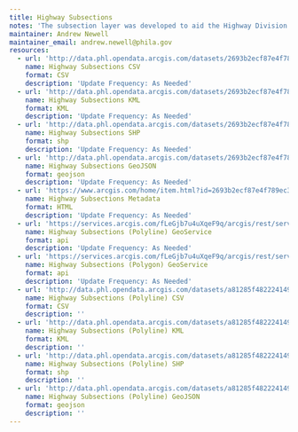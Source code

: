 ```yaml
---
title: Highway Subsections
notes: 'The subsection layer was developed to aid the Highway Division in the planning, organizing, and maintaining of the streets within each of the fifty-six sections.  Examples include: paving, snow removal, concrete maintenance, and the monitoring/repairing of ditches and potholes. '
maintainer: Andrew Newell
maintainer_email: andrew.newell@phila.gov
resources:
  - url: 'http://data.phl.opendata.arcgis.com/datasets/2693b2ecf87e4f789ec3f8901e939bcb_0.csv'
    name: Highway Subsections CSV
    format: CSV
    description: 'Update Frequency: As Needed'
  - url: 'http://data.phl.opendata.arcgis.com/datasets/2693b2ecf87e4f789ec3f8901e939bcb_0.kml'
    name: Highway Subsections KML
    format: KML
    description: 'Update Frequency: As Needed'
  - url: 'http://data.phl.opendata.arcgis.com/datasets/2693b2ecf87e4f789ec3f8901e939bcb_0.zip'
    name: Highway Subsections SHP
    format: shp
    description: 'Update Frequency: As Needed'
  - url: 'http://data.phl.opendata.arcgis.com/datasets/2693b2ecf87e4f789ec3f8901e939bcb_0.geojson'
    name: Highway Subsections GeoJSON
    format: geojson
    description: 'Update Frequency: As Needed'
  - url: 'https://www.arcgis.com/home/item.html?id=2693b2ecf87e4f789ec3f8901e939bcb'
    name: Highway Subsections Metadata
    format: HTML
    description: 'Update Frequency: As Needed'
  - url: 'https://services.arcgis.com/fLeGjb7u4uXqeF9q/arcgis/rest/services/Highway_Subsections_arc/FeatureServer/0/query?outFields=*&where=1%3D1'
    name: Highway Subsections (Polyline) GeoService
    format: api
    description: 'Update Frequency: As Needed'
  - url: 'https://services.arcgis.com/fLeGjb7u4uXqeF9q/arcgis/rest/services/Highway_Subsections/FeatureServer/0/query?outFields=*&where=1%3D1'
    name: Highway Subsections (Polygon) GeoService
    format: api
    description: 'Update Frequency: As Needed'
  - url: 'http://data.phl.opendata.arcgis.com/datasets/a81285f4822241499255b4aa63b91d2b_0.csv'
    name: Highway Subsections (Polyline) CSV
    format: CSV
    description: ''
  - url: 'http://data.phl.opendata.arcgis.com/datasets/a81285f4822241499255b4aa63b91d2b_0.kml'
    name: Highway Subsections (Polyline) KML
    format: KML
    description: ''
  - url: 'http://data.phl.opendata.arcgis.com/datasets/a81285f4822241499255b4aa63b91d2b_0.zip'
    name: Highway Subsections (Polyline) SHP
    format: shp
    description: ''
  - url: 'http://data.phl.opendata.arcgis.com/datasets/a81285f4822241499255b4aa63b91d2b_0.geojson'
    name: Highway Subsections (Polyline) GeoJSON
    format: geojson
    description: ''
---
```

